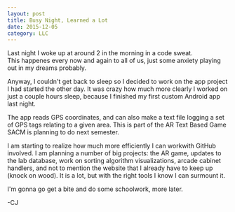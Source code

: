 ```yaml
---
layout: post
title: Busy Night, Learned a Lot
date: 2015-12-05
category: LLC
---
```


Last night I woke up at around 2 in the morning in a code sweat.  
This happenes every now and again to all of us, just some anxiety
playing out in my dreams probably.

Anyway, I couldn't get back to sleep so I decided to work on the app
project I had started the other day.  It was crazy how much more
clearly I worked on just a couple hours sleep, because I finished
my first custom Android app last night.

The app reads GPS coordinates, and can also make a text file logging
a set of GPS tags relating to a given area.  This is part of the
AR Text Based Game SACM is planning to do next semester.

I am starting to realize how much more efficiently I can workwith GitHub
involved.  I am planning a number of big projects: the AR game, updates
to the lab database, work on sorting algorithm visualizations, arcade
cabinet handlers, and not to mention the website that I already have to
keep up (knock on wood).  It is a lot, but with the right tools I know
I can surmount it.

I'm gonna go get a bite and do some schoolwork, more later.

-CJ
